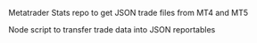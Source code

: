 Metatrader Stats repo to get JSON trade files from MT4 and MT5 

Node script to transfer trade data into JSON reportables
